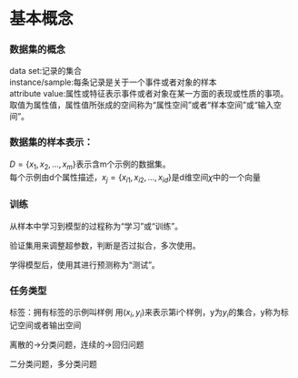 # 基本概念


### 数据集的概念
data set:记录的集合 \
instance/sample:每条记录是关于一个事件或者对象的样本 \
attribute value:属性或特征表示事件或者对象在某一方面的表现或性质的事项。
取值为属性值，属性值所张成的空间称为“属性空间”或者“样本空间”或“输入空间”。



### 数据集的样本表示：

$D=\{x_1,x_2,...,x_m\}$表示含m个示例的数据集。\
每个示例由d个属性描述，$x_j = \{x_{i1},x_{i2},...,x_{id}\}$是d维空间$\chi$中的一个向量

### 训练
从样本中学习到模型的过程称为“学习”或“训练”。

验证集用来调整超参数，判断是否过拟合，多次使用。

学得模型后，使用其进行预测称为“测试”。


### 任务类型
标签：拥有标签的示例叫样例
用$(x_i,y_i)$来表示第i个样例，y为$y_i$的集合，y称为标记空间或者输出空间

离散的$\rightarrow$分类问题，连续的$\rightarrow$回归问题

二分类问题，多分类问题
